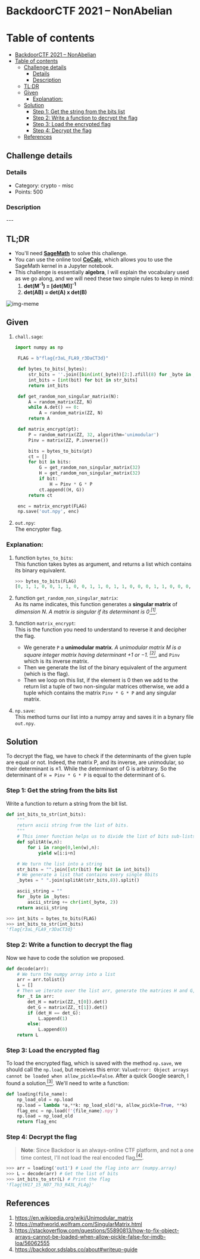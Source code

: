 # BackdoorCTF 2021 – NonAbelian

# Table of contents

<!--ts-->

- [BackdoorCTF 2021 – NonAbelian](#backdoorctf-2021--nonabelian)
- [Table of contents](#table-of-contents)
  - [Challenge details](#challenge-details)
    - [Details](#details)
    - [Description](#description)
  - [TL;DR](#tldr)
  - [Given](#given)
    - [Explanation:](#explanation)
  - [Solution](#solution)
    - [Step 1: Get the string from the bits list](#step-1-get-the-string-from-the-bits-list)
    - [Step 2: Write a function to decrypt the flag](#step-2-write-a-function-to-decrypt-the-flag)
    - [Step 3: Load the encrypted flag](#step-3-load-the-encrypted-flag)
    - [Step 4: Decrypt the flag](#step-4-decrypt-the-flag)
  - [References](#references)

<!--te-->

## Challenge details

### Details

- Category: crypto - misc
- Points: 500

### Description

\---

## TL;DR

- You'll need [**SageMath**](https://www.sagemath.org) to solve this challenge.
- You can use the online tool [**CoCalc**](https://cocalc.com), which allows you to use the SageMath kernel in a Jupyter notebook.
- This challenge is essentially **algebra**, I will explain the vocabulary used as we go along, and we will need these two simple rules to keep in mind:
  1. **det(M<sup>-1</sup>) = [det(M)]<sup>-1</sup>**
  2. **det(AB) = det(A) x det(B)**

![img-meme](./assets/meme.png)

## Given

1. `chall.sage`:

   ```python
   import numpy as np

    FLAG = b"flag{r3aL_FLA9_r3DaCT3d}"

    def bytes_to_bits(_bytes):
        str_bits = ''.join([bin(int(_byte))[2:].zfill(8) for _byte in _bytes])
        int_bits = [int(bit) for bit in str_bits]
        return int_bits

    def get_random_non_singular_matrix(N):
        A = random_matrix(ZZ, N)
        while A.det() == 0:
            A = random_matrix(ZZ, N)
        return A

    def matrix_encrypt(pt):
        P = random_matrix(ZZ, 32, algorithm='unimodular')
        Pinv = matrix(ZZ, P.inverse())

        bits = bytes_to_bits(pt)
        ct = []
        for bit in bits:
            G = get_random_non_singular_matrix(32)
            H = get_random_non_singular_matrix(32)
            if bit:
                H = Pinv * G * P
            ct.append((H, G))
        return ct

    enc = matrix_encrypt(FLAG)
    np.save('out.npy', enc)
   ```

2. `out.npy`:  
   The encrypter flag.

### Explanation:

1. function `bytes_to_bits`:  
    This function takes bytes as argument, and returns a list which contains its binary equivalent.

   ```python
   >>> bytes_to_bits(FLAG)
   [0, 1, 1, 0, 0, 1, 1, 0, 0, 1, 1, 0, 1, 1, 0, 0, 0, 1, 1, 0, 0, 0, 0, 1, 0, 1, 1, 0, 0, 1, 1, 1, 0, 1, 1, 1, 1, 0, 1, 1, 0, 1, 1, 1, 0, 0, 1, 0, 0, 0, 1, 1, 0, 0, 1, 1, 0, 1, 1, 0, 0, 0, 0, 1, 0, 1, 0, 0, 1, 1, 0, 0, 0, 1, 0, 1, 1, 1, 1, 1, 0, 1, 0, 0, 0, 1, 1, 0, 0, 1, 0, 0, 1, 1, 0, 0, 0, 1, 0, 0, 0, 0, 0, 1, 0, 0, 1, 1, 1, 0, 0, 1, 0, 1, 0, 1, 1, 1, 1, 1, 0, 1, 1, 1, 0, 0, 1, 0, 0, 0, 1, 1, 0, 0, 1, 1, 0, 1, 0, 0, 0, 1, 0, 0, 0, 1, 1, 0, 0, 0, 0, 1, 0, 1, 0, 0, 0, 0, 1, 1, 0, 1, 0, 1, 0, 1, 0, 0, 0, 0, 1, 1, 0, 0, 1, 1, 0, 1, 1, 0, 0, 1, 0, 0, 0, 1, 1, 1, 1, 1, 0, 1]
   ```

2. function `get_random_non_singular_matrix`:  
   As its name indicates, this function generates a **singular matrix** of _dimension N_. _A matrix is singular if its determinant is 0[<sup> [1]</sup>](#references)_.

3. function `matrix_encrypt`:  
   This is the function you need to understand to reverse it and decipher the flag.

   - We generate `P` a **unimodular matrix**. _A unimodular matrix M is a square integer matrix having determinant +1 or −1. [<sup> [2]</sup>](#references)_, and `Pinv` which is its inverse matrix.
   - Then we generate the list of the binary equivalent of the argument (which is the flag).
   - Then we loop on this list, if the element is 0 then we add to the return list a tuple of two non-singular matrices otherwise, we add a tuple which contains the matrix `Pinv * G * P` and any singular matrix.

4. `np.save`:  
   This method turns our list into a numpy array and saves it in a bynary file `out.npy`.

## Solution

To decrypt the flag, we have to check if the determinants of the given tuple are equal or not. Indeed, the matrix P, and its inverse, are unimodular, so their determinant is ±1. While the determinant of G is arbitrary. So the determinant of `H = Pinv * G * P` is equal to the determinant of `G`.

### Step 1: Get the string from the bits list

Write a function to return a string from the bit list.

```python
def int_bits_to_str(int_bits):
    """
    return ascii string from the list of bits.
    """
    # This inner function helps us to divide the list of bits sub-lists (because each byte is written on 8bits 😉 ).
    def splitAt(w,n):
        for i in range(0,len(w),n):
            yield w[i:i+n]

    # We turn the list into a string
    str_bits = "".join([str(bit) for bit in int_bits])
    # We generate a list that contains every single 8bits
    _bytes = " ".join(splitAt(str_bits,8)).split()

    ascii_string = ""
    for _byte in _bytes:
        ascii_string += chr(int(_byte, 2))
    return ascii_string
```

```python
>>> int_bits = bytes_to_bits(FLAG)
>>> int_bits_to_str(int_bits)
'flag{r3aL_FLA9_r3DaCT3d}'
```

### Step 2: Write a function to decrypt the flag

Now we have to code the solution we proposed.

```python
def decode(arr):
    # We turn the numpy array into a list
    arr = arr.tolist()
    L = []
    # Then we iterate over the list arr, generate the matrices H and G, and compute their determinant, finally we check our condition and fill the list.
    for _t in arr:
        det_H = matrix(ZZ,_t[0]).det()
        det_G = matrix(ZZ,_t[1]).det()
        if (det_H == det_G):
            L.append(1)
        else:
            L.append(0)
    return L
```

### Step 3: Load the encrypted flag

To load the encrypted flag, which is saved with the method `np.save`, we should call the `np.load`, but receives this error: `ValueError: Object arrays cannot be loaded when allow_pickle=False`. After a quick Google search, I found a solution[<sup> [3]</sup>](#references). We'll need to write a function:

```python
def loading(file_name):
    np_load_old = np.load
    np.load = lambda *a,**k: np_load_old(*a, allow_pickle=True, **k)
    flag_enc = np.load(f'{file_name}.npy')
    np.load = np_load_old
    return flag_enc
```

### Step 4: Decrypt the flag

> **Note**: Since Backdoor is an always-online CTF platform, and not a one time contest, I'll not load the real encoded flag[<sup> [4]</sup>](#references).

```python
>>> arr = loading('out1') # Load the flag into arr (numpy.array)
>>> L = decode(arr) # Get the list of bits
>>> int_bits_to_str(L) # Print the flag
'flag{tH17_15_N07_7h3_R43L_FL4g}'
```

## References

1. https://en.wikipedia.org/wiki/Unimodular_matrix
2. https://mathworld.wolfram.com/SingularMatrix.html
3. https://stackoverflow.com/questions/55890813/how-to-fix-object-arrays-cannot-be-loaded-when-allow-pickle-false-for-imdb-loa/56062555
4. https://backdoor.sdslabs.co/about#writeup-guide
